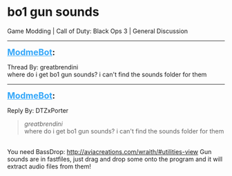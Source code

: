 # bo1 gun sounds
Game Modding | Call of Duty: Black Ops 3 | General Discussion

---
<strong style="font-size: 1.4em;"><span style="text-decoration: underline;text-decoration-color: #34a7f9;"><span style="color:#34a7f9;">ModmeBot</span></span>:</strong>

<p>Thread By: greatbrendini<br />where do i get bo1 gun sounds? i can&#39;t find the sounds folder for them</p>

---
<strong style="font-size: 1.4em;"><span style="text-decoration: underline;text-decoration-color: #34a7f9;"><span style="color:#34a7f9;">ModmeBot</span></span>:</strong>

<p>Reply By: DTZxPorter<br /><blockquote><em>greatbrendini</em><br />where do i get bo1 gun sounds? i can&#39;t find the sounds folder for them</blockquote><br /> You need BassDrop: <a href="http://aviacreations.com/wraith/#utilities-view">http://aviacreations.com/wraith/#utilities-view</a> Gun sounds are in fastfiles, just drag and drop some onto the program and it will extract audio files from them!</p>
